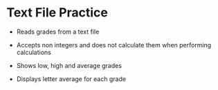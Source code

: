 # Text File Practice

- Reads grades from a text file 

- Accepts non integers and does not calculate them when performing calculations

- Shows low, high and average grades 

- Displays letter average for each grade
